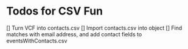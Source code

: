 # Todos for CSV Fun

[] Turn VCF into contacts.csv
[] Import contacts.csv into object
[] Find matches with email address, and add contact fields to eventsWithContacts.csv
